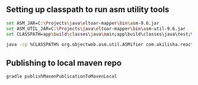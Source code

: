 ## Setting up classpath to run asm utility tools

```bash
set ASM_JAR=C:\Projects\java\eltoar-mapper\bin\asm-9.6.jar
set ASM_UTIL_JAR=C:\Projects\java\eltoar-mapper\bin\asm-util-9.6.jar
set CLASSPATH=app\build\classes\java\main;app\build\classes\java\test;%ASM_JAR%;%ASM_UTIL_JAR%

java -cp %CLASSPATH% org.objectweb.asm.util.ASMifier com.akilisha.reactive.Data0
```

## Publishing to local maven repo

```bash
gradle publishMavenPublicationToMavenLocal
```